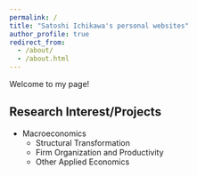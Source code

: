 ```yaml
---
permalink: /
title: "Satoshi Ichikawa's personal websites"
author_profile: true
redirect_from: 
  - /about/
  - /about.html
---
```


Welcome to my page!




## Research Interest/Projects
- Macroeconomics
  - Structural Transformation
  - Firm Organization and Productivity
  - Other Applied Economics